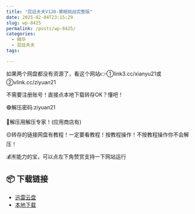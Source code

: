 ```yaml
---
title: "昆廷夫夫V120-蒙眼挑战完整版"
date: 2025-02-04T23:15:29
slug: wp-8425
permalink: /posts/wp-8425/
categories:
  - 精华
  - 昆廷夫夫
tags:

---
```


如果两个网盘都没有资源了，看这个网站👉①link3.cc/xianyu21或②vlink.cc/ziyuan21

不需要注册账号！直接点本地下载转存OK？懂吧！

🟢解压密码:ziyuan21

🔵解压用解压专家！(应用商店有)

🟡转存的链接网盘有教程！一定要看教程！按教程操作！不按教程操作你不会解压！

💰🈶能力的宝，可以点左下角赞赏支持一下网站运行

## 📦 下载链接
- [迅雷云盘](https://blziyuan21.com/pay-download/8425?key=0d3de61bb5&down_id=0)
- [本地下载](https://blziyuan21.com/pay-download/8425?key=0d3de61bb5&down_id=1)


